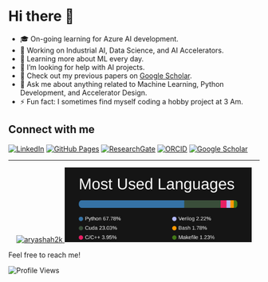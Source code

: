 # Hi there 👋

- 🎓 On-going learning for Azure AI development.
- 🔭 Working on Industrial AI, Data Science, and AI Accelerators.
- 🌱 Learning more about ML every day.
- 🤔 I’m looking for help with AI projects.
- 💼 Check out my previous papers on [Google Scholar](https://scholar.google.com/citations?user=0kupfkYAAAAJ&hl=en).
- 💬 Ask me about anything related to Machine Learning, Python Development, and Accelerator Design.
- ⚡ Fun fact: I sometimes find myself coding a hobby project at 3 Am.

## Connect with me
[![LinkedIn](https://img.shields.io/badge/LinkedIn-blue?style=flat&logo=linkedin)](https://www.linkedin.com/in/ahmad--rezaei/)
[![GitHub Pages](https://img.shields.io/badge/Website-lightgrey?style=flat&logo=github)](https://amd-rezaei.github.io/)
[![ResearchGate](https://img.shields.io/badge/ResearchGate-00CCBB?style=flat&logo=researchgate&logoColor=white)](https://www.researchgate.net/profile/Ahmad-Rezaei)
[![ORCID](https://img.shields.io/badge/ORCID-A6CE39?style=flat&logo=orcid&logoColor=white)](https://orcid.org/0000-0002-9232-6934)
[![Google Scholar](https://img.shields.io/badge/Google_Scholar-4285F4?style=flat&logo=google-scholar&logoColor=white)](https://scholar.google.com/citations?user=0kupfkYAAAAJ&hl=en)

---



<p align="center">
  <a href="https://streak-stats.demolab.com?user=amd-rezaei&theme=dark&hide_border=true" target="_blank">
    <picture><img align="" height='150px' src="https://streak-stats.demolab.com?user=amd-rezaei&theme=dark&hide_border=true" alt="aryashah2k" /></picture>
  </a>
  <a href="language_distribution.svg" target="_blank">
    <picture><img align="" height='150px' src="language_distribution.svg" /></picture>
  </a>
</p>




Feel free to reach me!

![Profile Views](https://komarev.com/ghpvc/?username=amd-rezaei&color=blue)


